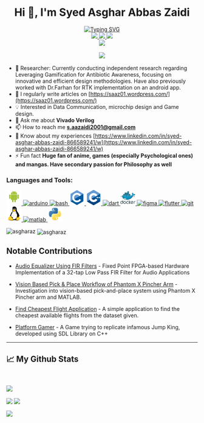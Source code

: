 <h1 align="center">Hi 👋, I'm Syed Asghar Abbas Zaidi</h1>

<p align="center">
<a href="https://github.com/AsgharAZ">
    <img src="https://readme-typing-svg.herokuapp.com?font=Georgia&duration=2000&pause=1000&color=FFA600&center=true&multiline=true&width=650&height=80&lines=Computer+Engineering+Student+at+Habib+University" alt="Typing SVG" />
</a>
<br/>
<!-- badges -->
<a href="https://drive.google.com/file/d/1-oHP_oR_vN-1NY-nlNa6kLVMW4mBv4Cj/view?usp=drive_link">
    <img src="https://img.shields.io/badge/PDF-CV-red?style=flat&logo=adobe">
</a>  

<a href="https://www.linkedin.com/in/syed-asghar-abbas-zaidi-866589241/">
    <img src="https://img.shields.io/badge/-Linkedin-blue?style=flat&logo=linkedin">
</a>

<a href="mailto:s.aazaidi2001@gmail.com"  target="_blank">
    <img src="https://img.shields.io/badge/-Email-red?style=flat&logo=gmail&logoColor=white">
</a>

<!-- <a href='https://scholar.google.com/citations?hl=en&user=0ugruG4AAAAJ&view_op=list_works&authuser=1&gmla=ABOlHixnBPP7J8GOk3pR6hesA9iOj5u5Sf8U8L-zg0tT0NLpEQl5I2Z6u5NI544RVPBrpP4zrDVdWF2mdMpCKKVF' target="_blank">
    <img alt='GoogleScholar' src='https://img.shields.io/badge/Scholar-100000?style=flat&logo=GoogleScholar&logoColor=white&&color=0181FF'>
</a> 

<a href="https://orcid.org/0009-0008-1907-1542">
    <img src="https://img.shields.io/badge/orcid-A6CE39?style=flat&logo=orcid&logoColor=white"
</a> -->

<br/> 

<!--card -->

<a href="https://github.com/AsgharAZ">
    <img src="https://github-stats-alpha.vercel.app/api?username=AsgharAZ&cc=0E1117&width=500px&tc=FFA600&ic=fff&bc=0000">
</a>
  
<div id="header" align="center">
  <img src="https://media.giphy.com/media/v1.Y2lkPTc5MGI3NjExYTFlbWluaDd1ODkxbTF0ZjQwYnRsd3h4eWU5ZDl1ZHVmMmlqMWhzcCZlcD12MV9naWZzX3NlYXJjaCZjdD1n/o0vwzuFwCGAFO/giphy.gif" width="100"/>
</div>

- 📡 Researcher: Currently conducting independent research regarding Leveraging Gamification for Antibiotic Awareness, focusing on innovative and efficient design methodologies. Have also previously worked with Dr.Farhan for RTK implementation on an android app.
- 📝 I regularly write articles on [https://saaz01.wordpress.com/](https://saaz01.wordpress.com/)
- 💡 Interested in Data Communication, microchip design and Game design.
- 💬 Ask me about **Vivado Verilog**
- 📫 How to reach me **s.aazaidi2001@gmail.com**
- 📄 Know about my experiences [https://www.linkedin.com/in/syed-asghar-abbas-zaidi-866589241/w](https://www.linkedin.com/in/syed-asghar-abbas-zaidi-866589241/w)
- ⚡ Fun fact **Huge fan of anime, games (especially Psychological ones) and mangas. Have secondary passion for Philosophy as well**

<h3 align="left">Languages and Tools:</h3>
<p align="left"> <a href="https://developer.android.com" target="_blank" rel="noreferrer"> <img src="https://raw.githubusercontent.com/devicons/devicon/master/icons/android/android-original-wordmark.svg" alt="android" width="40" height="40"/> </a> <a href="https://www.arduino.cc/" target="_blank" rel="noreferrer"> <img src="https://cdn.worldvectorlogo.com/logos/arduino-1.svg" alt="arduino" width="40" height="40"/> </a> <a href="https://www.gnu.org/software/bash/" target="_blank" rel="noreferrer"> <img src="https://www.vectorlogo.zone/logos/gnu_bash/gnu_bash-icon.svg" alt="bash" width="40" height="40"/> </a> <a href="https://www.cprogramming.com/" target="_blank" rel="noreferrer"> <img src="https://raw.githubusercontent.com/devicons/devicon/master/icons/c/c-original.svg" alt="c" width="40" height="40"/> </a> <a href="https://www.w3schools.com/cpp/" target="_blank" rel="noreferrer"> <img src="https://raw.githubusercontent.com/devicons/devicon/master/icons/cplusplus/cplusplus-original.svg" alt="cplusplus" width="40" height="40"/> </a> <a href="https://dart.dev" target="_blank" rel="noreferrer"> <img src="https://www.vectorlogo.zone/logos/dartlang/dartlang-icon.svg" alt="dart" width="40" height="40"/> </a> <a href="https://www.docker.com/" target="_blank" rel="noreferrer"> <img src="https://raw.githubusercontent.com/devicons/devicon/master/icons/docker/docker-original-wordmark.svg" alt="docker" width="40" height="40"/> </a> <a href="https://www.figma.com/" target="_blank" rel="noreferrer"> <img src="https://www.vectorlogo.zone/logos/figma/figma-icon.svg" alt="figma" width="40" height="40"/> </a> <a href="https://flutter.dev" target="_blank" rel="noreferrer"> <img src="https://www.vectorlogo.zone/logos/flutterio/flutterio-icon.svg" alt="flutter" width="40" height="40"/> </a> <a href="https://git-scm.com/" target="_blank" rel="noreferrer"> <img src="https://www.vectorlogo.zone/logos/git-scm/git-scm-icon.svg" alt="git" width="40" height="40"/> </a> <a href="https://www.linux.org/" target="_blank" rel="noreferrer"> <img src="https://raw.githubusercontent.com/devicons/devicon/master/icons/linux/linux-original.svg" alt="linux" width="40" height="40"/> </a> <a href="https://www.mathworks.com/" target="_blank" rel="noreferrer"> <img src="https://upload.wikimedia.org/wikipedia/commons/2/21/Matlab_Logo.png" alt="matlab" width="40" height="40"/> </a> <a href="https://www.python.org" target="_blank" rel="noreferrer"> <img src="https://raw.githubusercontent.com/devicons/devicon/master/icons/python/python-original.svg" alt="python" width="40" height="40"/> </a> </p>

<p><img align="left" src="https://github-readme-stats.vercel.app/api/top-langs?username=asgharaz&show_icons=true&locale=en&layout=compact" alt="asgharaz" /></p>

<p>&nbsp;<img align="center" src="https://github-readme-stats.vercel.app/api?username=asgharaz&show_icons=true&locale=en" alt="asgharaz" /></p>







<!-- interests -->

</p>

## Notable Contributions

- [Audio Equalizer Using FIR Filters](https://github.com/samiyaalizaidi/Equalizer) - Fixed Point FPGA-based Hardware Implementation of a 32-tap Low Pass FIR Filter for Audio Applications

- [Vision Based Pick & Place Workflow of Phantom X Pincher Arm](https://github.com/AsgharAZ/RoboticArm-Vision-PickPlace-PhantomX) - Investigation into vision-based pick-and-place system using Phantom X Pincher arm and MATLAB.

- [Find Cheapest Flight Application](https://github.com/samiyaalizaidi/Find-Cheapest-Flight) - A simple application to find the cheapest available flights from the dataset given.

- [Platform Gamer](https://github.com/burhanuddin6/2D_Game) - A Game trying to replicate infamous Jump King, developed using SDL Library on C++

----

## 📈 My Github Stats
<br>


![](http://github-profile-summary-cards.vercel.app/api/cards/profile-details?username=AsgharAZ&theme=aura) 

![](http://github-profile-summary-cards.vercel.app/api/cards/repos-per-language?username=AsgharAZ&theme=aura) 
![](http://github-profile-summary-cards.vercel.app/api/cards/most-commit-language?username=AsgharAZ&theme=aura)


![](https://streak-stats.demolab.com/?user=AsgharAZ&theme=midnight-purple)


<br>
<!--Currently Coding and Listening to:-->

<!--[![spotify-github-profile](https://spotify-github-profile.vercel.app/api/view?uid=11159336621&cover_image=true&theme=novatorem&show_offline=true&bar_color=53b14f&bar_color_cover=false)](https://open.spotify.com/user/3157ydsm2trbklsw7xieue57ckky) -->


<!-- [![spotify-github-profile](https://spotify-github-profile.vercel.app/api/view.svg?uid=3157ydsm2trbklsw7xieue57ckky&redirect=true][https://spotify-github-profile.vercel.app/api/view.svg?uid=3157ydsm2trbklsw7xieue57ckky&cover_image=true&theme=novatorem&show_offline=true&background_color=121212&interchange=false&bar_color=53b14f&bar_color_cover=true)](https://open.spotify.com/user/3157ydsm2trbklsw7xieue57ckky)-->

</details>



